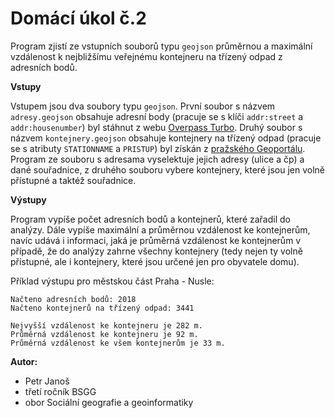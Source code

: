 # Domácí úkol č.2 

Program zjistí ze vstupních souborů typu `geojson` průměrnou a maximální vzdálenost k nejbližšímu veřejnému kontejneru na třízený odpad z adresních bodů. 

**Vstupy**

Vstupem jsou dva soubory typu `geojson`. První soubor s názvem `adresy.geojson` obsahuje adresní body (pracuje se s klíči `addr:street` a `addr:housenumber`) byl stáhnut z webu [Overpass Turbo](http://overpass-turbo.eu/s/119J). Druhý soubor s názvem `kontejnery.geojson` obsahuje kontejnery na třízený odpad (pracuje se s atributy `STATIONNAME` a `PRISTUP`) byl získán z [pražského Geoportálu](https://www.geoportalpraha.cz/cs/data/otevrena-data/8726EF0E-0834-463B-9E5F-FE09E62D73FB). Program ze souboru s adresama vyselektuje jejich adresy (ulice a čp) a dané souřadnice, z druhého souboru vybere kontejnery, které jsou jen volně přístupné a taktéž souřadnice. 


**Výstupy**

Program vypíše počet adresních bodů a kontejnerů, které zařadil do analýzy. Dále vypíše maximální a průměrnou vzdálenost ke kontejnerům, navíc udává i informaci, jaká je průměrná vzdálenost ke kontejnerům v případě, že do analýzy zahrne všechny kontejnery (tedy nejen ty volně přístupné, ale i kontejnery, které jsou určené jen pro obyvatele domu). 

Příklad výstupu pro městskou část Praha - Nusle:
```
Načteno adresních bodů: 2018
Načteno kontejnerů na třízený odpad: 3441 

Nejvyšší vzdálenost ke kontejneru je 282 m.
Průměrná vzdálenost ke kontejneru je 92 m.
Průměrná vzdálenost ke všem kontejnerům je 33 m.
```

**Autor:**
- Petr Janoš
- třetí ročník BSGG
- obor Sociální geografie a geoinformatiky